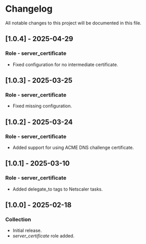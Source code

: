 # Changelog

All notable changes to this project will be documented in this file.

## [1.0.4] - 2025-04-29

### Role - server_certificate

- Fixed configuration for no intermediate certificate.

## [1.0.3] - 2025-03-25

### Role - server_certificate

- Fixed missing configuration.

## [1.0.2] - 2025-03-24

### Role - server_certificate

- Added support for using ACME DNS challenge certificate.

## [1.0.1] - 2025-03-10

### Role - server_certificate

- Added delegate_to tags to Netscaler tasks.

## [1.0.0] - 2025-02-18

### Collection

- Initial release.
- *server_certificate* role added.
